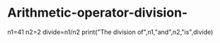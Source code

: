 # Arithmetic-operator-division-
n1=41
n2=2
divide=n1/n2
print("The division of",n1,"and",n2,"is",divide)
